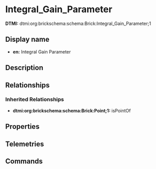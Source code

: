 # Integral_Gain_Parameter
**DTMI:** dtmi:org:brickschema:schema:Brick:Integral_Gain_Parameter;1
## Display name
- **en:** Integral Gain Parameter
## Description
## Relationships
### Inherited Relationships
* **dtmi:org:brickschema:schema:Brick:Point;1:** isPointOf
## Properties
## Telemetries
## Commands
